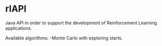 # rlAPI
Java API in order to support the development of Reinforcement Learning applications.

Available algorithms:
-Monte Carlo with exploring starts.
